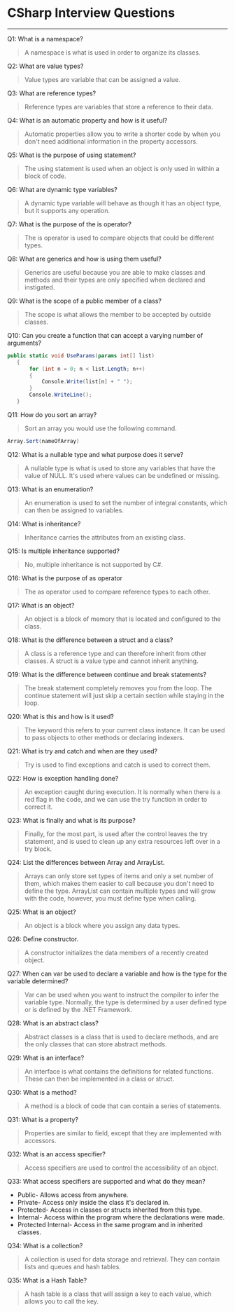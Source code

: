 # CSharp Interview Questions #
***
Q1: What is a namespace?
> A namespace is what is used in order to organize its classes.

Q2: What are value types?
> Value types are variable that can be assigned a value.

Q3: What are reference types?
> Reference types are variables that store a reference to their data.

Q4: What is an automatic property and how is it useful?
> Automatic properties allow you to write a shorter code by when you don't need additional information in the property accessors.

Q5: What is the purpose of using statement?
> The using statement is used when an object is only used in within a block of code.

Q6: What are dynamic type variables?
> A dynamic type variable will behave as though it has an object type, but it supports any operation.

Q7: What is the purpose of the is operator?
> The is operator is used to compare objects that could be different types.

Q8: What are generics and how is using them useful?
> Generics are useful because you are able to make classes and methods and their types are only specified when declared and instigated.

Q9: What is the scope of a public member of a class?
> The scope is what allows the member to be accepted by outside classes.

Q10: Can you create a function that can accept a varying number of arguments?
 ``` C#
 public static void UseParams(params int[] list)
    {
        for (int n = 0; n < list.Length; n++)
        {
            Console.Write(list[n] + " ");
        }
        Console.WriteLine();
    }
```
Q11: How do you sort an array?
> Sort an array you would use the following command.
``` C#
Array.Sort(nameOfArray)
```

Q12: What is a nullable type and what purpose does it serve?
> A nullable type is what is used to store any variables that have the value of NULL. It's used where values can be undefined or missing.

Q13: What is an enumeration?
> An enumeration is used to set the number of integral constants, which can then be assigned to variables.

Q14: What is inheritance?
> Inheritance carries the attributes from an existing class.

Q15: Is multiple inheritance supported?
> No, multiple inheritance is not supported by C#.

Q16: What is the purpose of as operator
> The as operator used to compare reference types to each other.

Q17: What is an object?
> An object is a block of memory that is located and configured to the class.

Q18: What is the difference between a struct and a class?
> A class is a reference type and can therefore inherit from other classes. A struct is a value type and cannot inherit anything.

Q19: What is the difference between continue and break statements?
> The break statement completely removes you from the loop. The continue statement will just skip a certain section while staying in the loop.

Q20: What is this and how is it used?
> The keyword this refers to your current class instance. It can be used to pass objects to other methods or declaring indexers.

Q21: What is try and catch and when are they used?
> Try is used to find exceptions and catch is used to correct them.

Q22: How is exception handling done?
> An exception caught during execution. It is normally when there is a red flag in the code, and we can use the try function in order to correct it.

Q23: What is finally and what is its purpose?
> Finally, for the most part, is used after the control leaves the try statement, and is used to clean up any extra resources left over in a try block.

Q24: List the differences between Array and ArrayList.
> Arrays can only store set types of items and only a set number of them, which makes them easier to call because you don't need to define the type. ArrayList can contain multiple types and will grow with the code, however, you must define type when calling.

Q25: What is an object?
> An object is a block where you assign any data types. 

Q26: Define constructor.
> A constructor initializes the data members of a recently created object.

Q27: When can var be used to declare a variable and how is the type for the variable determined?
> Var can be used when you want to instruct the compiler to infer the variable type. Normally, the type is determined by a user defined type or is defined by the .NET Framework.

Q28: What is an abstract class?
> Abstract classes is a class that is used to declare methods, and are the only classes that can store abstract methods.

Q29: What is an interface?
> An interface is what contains the definitions for related functions. These can then be implemented in a class or struct.

Q30: What is a method?
> A method is a block of code that can contain a series of statements.

Q31: What is a property?
> Properties are similar to field, except that they are implemented with accessors.

Q32: What is an access specifier?
> Access specifiers are used to control the accessibility of an object.

Q33: What access specifiers are supported and what do they mean?
* Public- Allows access from anywhere.
* Private- Access only inside the class it's declared in.
* Protected- Access in classes or structs inherited from this type.
* Internal- Access within the program where the declarations were made.
* Protected Internal- Access in the same program and in inherited classes.

Q34: What is a collection?
> A collection is used for data storage and retrieval. They can contain lists and queues and hash tables.

Q35: What is a Hash Table?
> A hash table is a class that will assign a key to each value, which allows you to call the key.